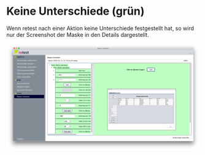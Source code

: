 # Keine Unterschiede (grün)

Wenn retest nach einer Aktion keine Unterschiede festgestellt hat, so wird nur der Screenshot der Maske in den Details dargestellt.

![GUI Screenshot Keine Unterschiede](ergebnisse-keine-unterschiede-1.png)

